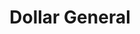 ---
title: "Dollar General"
url: /lancaster/dollar-general-east-hubert-avenue/
shop: variety store
---